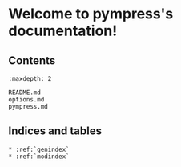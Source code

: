 # Welcome to pympress's documentation!

## Contents

```{toctree}
:maxdepth: 2

README.md
options.md
pympress.md
```


## Indices and tables

```{eval-rst}
* :ref:`genindex`
* :ref:`modindex`
```
